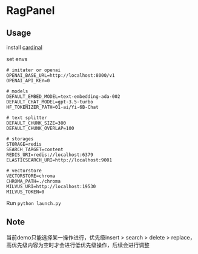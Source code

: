 # RagPanel
## Usage
install [cardinal](https://github.com/the-seeds/cardinal.git)

set envs
```
# imitater or openai
OPENAI_BASE_URL=http://localhost:8000/v1
OPENAI_API_KEY=0

# models
DEFAULT_EMBED_MODEL=text-embedding-ada-002
DEFAULT_CHAT_MODEL=gpt-3.5-turbo
HF_TOKENIZER_PATH=01-ai/Yi-6B-Chat

# text splitter
DEFAULT_CHUNK_SIZE=300
DEFAULT_CHUNK_OVERLAP=100

# storages
STORAGE=redis
SEARCH_TARGET=content
REDIS_URI=redis://localhost:6379
ELASTICSEARCH_URI=http://localhost:9001

# vectorstore
VECTORSTORE=chroma
CHROMA_PATH=./chroma
MILVUS_URI=http://localhost:19530
MILVUS_TOKEN=0
```

Run `python launch.py`

## Note
当前demo只能选择某一操作进行，优先级insert > search > delete > replace，高优先级内容为空时才会进行低优先级操作，后续会进行调整
